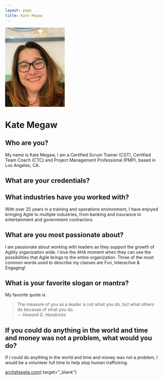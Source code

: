 ```yaml
---
layout: page
title: Kate Megaw 
---
```


![Kate's Headshot](https://raw.githubusercontent.com/Sticky-Agile/Sticky-Agile.github.io/main/public/kate.jpg)

# Kate Megaw 

## Who are you? 
My name is Kate Megaw, I am a Certified Scrum Trainer (CST), Certified Team Coach (CTC) and Project Management Professional (PMP), based in Los Angeles, CA. 

## What are your credentials? 

## What industries have you worked with? 
With over 25 years in a training and operations environment, I have enjoyed bringing Agile to multiple industries, from banking and insurance to entertainment and government contractors.

## What are you most passionate about? 
I am passionate about working with leaders as they support the growth of Agility organization wide. I love the AHA moment when they can see the possibilities that Agile brings to the entire organization. Three of the most common words used to describe my classes are Fun, Interactive & Engaging! 

## What is your favorite slogan or mantra? 
My favorite quote is 
> The measure of you as a leader is not what you do, but what others do because of what you do.  
> -- <cite>Howard G. Hendricks</cite>

## If you could do anything in the world and time and money was not a problem, what would you do? 
If I could do anything in the world and time and money was not a problem, I would be a volunteer full time to help stop human trafficking.

[arclightagile.com](https://arclightagile.com){:target="_blank"}